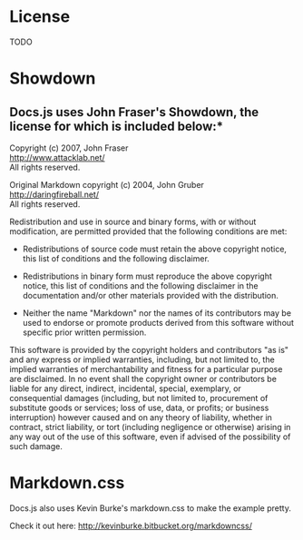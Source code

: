 License
=======

TODO

Showdown
========

## Docs.js uses John Fraser's Showdown, the license for which is included below:*

Copyright (c) 2007, John Fraser  
<http://www.attacklab.net/>  
All rights reserved.

Original Markdown copyright (c) 2004, John Gruber  
<http://daringfireball.net/>  
All rights reserved.

Redistribution and use in source and binary forms, with or without
modification, are permitted provided that the following conditions are
met:

* Redistributions of source code must retain the above copyright notice,
  this list of conditions and the following disclaimer.

* Redistributions in binary form must reproduce the above copyright
  notice, this list of conditions and the following disclaimer in the
  documentation and/or other materials provided with the distribution.

* Neither the name "Markdown" nor the names of its contributors may
  be used to endorse or promote products derived from this software
  without specific prior written permission.

This software is provided by the copyright holders and contributors "as
is" and any express or implied warranties, including, but not limited
to, the implied warranties of merchantability and fitness for a
particular purpose are disclaimed. In no event shall the copyright owner
or contributors be liable for any direct, indirect, incidental, special,
exemplary, or consequential damages (including, but not limited to,
procurement of substitute goods or services; loss of use, data, or
profits; or business interruption) however caused and on any theory of
liability, whether in contract, strict liability, or tort (including
negligence or otherwise) arising in any way out of the use of this
software, even if advised of the possibility of such damage.

Markdown.css
============

Docs.js also uses Kevin Burke's markdown.css to make the example pretty.

Check it out here: <http://kevinburke.bitbucket.org/markdowncss/>